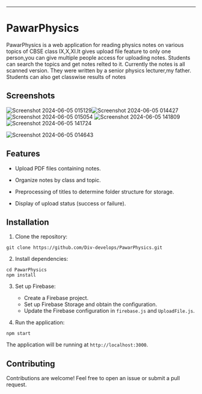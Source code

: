 
---

# PawarPhysics

PawarPhysics is a web application for reading physics notes on various topics of CBSE class IX,X,XI.It gives upload file feature to only one person,you can give multiple people access for uploading notes. Students can search the topics and get notes relted to it. Currently the notes is all scanned version. They were written by a senior physics lecturer,my father.
Students can also get classwise results of notes

## Screenshots
![Screenshot 2024-06-05 015129](https://github.com/Div-develops/PawarPhysics/assets/75534560/ad2c6e98-4d7f-4465-8bf7-20392e9bbf18)![Screenshot 2024-06-05 014427](https://github.com/Div-develops/PawarPhysics/assets/75534560/170d6b4d-db33-482f-9da4-9f03a4050219)
![Screenshot 2024-06-05 015054](https://github.com/Div-develops/PawarPhysics/assets/75534560/0bb9f601-5610-402d-9092-7f6c37435587)
![Screenshot 2024-06-05 141809](https://github.com/Div-develops/PawarPhysics/assets/75534560/03cd45b7-bde1-4028-8cb3-1cdcf0f03d4e)
![Screenshot 2024-06-05 141724](https://github.com/Div-develops/PawarPhysics/assets/75534560/aaf4e245-91ca-4252-aa3c-c3a9c10e2601)

![Screenshot 2024-06-05 014643](https://github.com/Div-develops/PawarPhysics/assets/75534560/68c21618-acaf-46a8-a9c4-e09e46983430)


## Features

- Upload PDF files containing notes.
- Organize notes by class and topic.

- Preprocessing of titles to determine folder structure for storage.
- Display of upload status (success or failure).

## Installation

1. Clone the repository:

```
git clone https://github.com/Div-develops/PawarPhysics.git
```

2. Install dependencies:

```
cd PawarPhysics
npm install
```

3. Set up Firebase:

   - Create a Firebase project.
   - Set up Firebase Storage and obtain the configuration.
   - Update the Firebase configuration in `firebase.js` and `UploadFile.js`.

4. Run the application:

```
npm start
```

The application will be running at `http://localhost:3000`.



## Contributing

Contributions are welcome! Feel free to open an issue or submit a pull request.




